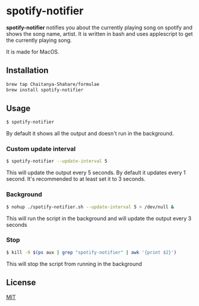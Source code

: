 # spotify-notifier

**spotify-notifier** notifies you about the currently playing song on spotify and shows the song name, artist.
It is written in bash and uses applescript to get the currently playing song.

It is made for MacOS.

## Installation

```bash
brew tap Chaitanya-Shahare/formulae
brew install spotify-notifier
```

## Usage

```bash
$ spotify-notifier
```

By default it shows all the output and doesn't run in the background.

### Custom update interval

```bash
$ spotify-notifier --update-interval 5
```

This will update the output every 5 seconds.
By default it updates every 1 second.
It's recommended to at least set it to 3 seconds.

### Background

```bash
$ nohup ./spotify-notifier.sh --update-interval 5 > /dev/null &
```

This will run the script in the background and will update the output every 3 seconds

### Stop

```bash
$ kill -9 $(ps aux | grep "spotify-notifier" | awk '{print $2}')
```

This will stop the script from running in the background

## License

[MIT](https://choosealicense.com/licenses/mit/)

